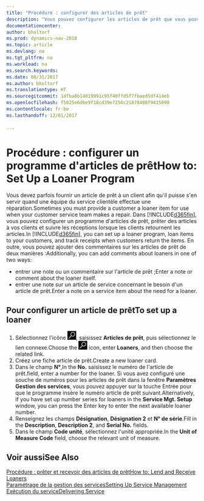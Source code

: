 ```yaml
---
title: "Procédure : configurer des articles de prêt"
description: "Vous pouvez configurer les articles de prêt que vous pouvez prêter aux clients afin de remplacer les articles de service lors de leur maintenance."
documentationcenter: 
author: bholtorf
ms.prod: dynamics-nav-2018
ms.topic: article
ms.devlang: na
ms.tgt_pltfrm: na
ms.workload: na
ms.search.keywords: 
ms.date: 08/31/2017
ms.author: bholtorf
ms.translationtype: HT
ms.sourcegitcommit: 1dfba8b14019991c95f40ffd5f7fbaed5df414eb
ms.openlocfilehash: f5025e6dbe9f18cd39e7256c21878480f9415090
ms.contentlocale: fr-be
ms.lasthandoff: 12/01/2017

---
```

# <a name="how-to-set-up-a-loaner-program"></a><span data-ttu-id="081d8-103">Procédure : configurer un programme d'articles de prêt</span><span class="sxs-lookup"><span data-stu-id="081d8-103">How to: Set Up a Loaner Program</span></span>
<span data-ttu-id="081d8-104">Vous devez parfois fournir un article de prêt à un client afin qu'il puisse s'en servir quand une équipe du service clientèle effectue une réparation.</span><span class="sxs-lookup"><span data-stu-id="081d8-104">Sometimes you must provide a customer a loaner item for use when your customer service team makes a repair.</span></span> <span data-ttu-id="081d8-105">Dans [!INCLUDE[d365fin](includes/d365fin_md.md)], vous pouvez configurer un programme d'articles de prêt, prêter des articles à vos clients et suivre les réceptions lorsque les clients retournent les articles.</span><span class="sxs-lookup"><span data-stu-id="081d8-105">In [!INCLUDE[d365fin](includes/d365fin_md.md)], you can set up a loaner program, loan items to your customers, and track receipts when customers return the items.</span></span> <span data-ttu-id="081d8-106">En outre, vous pouvez ajouter des commentaires sur les articles de prêt de deux manières :</span><span class="sxs-lookup"><span data-stu-id="081d8-106">Additionally, you can add comments about loaners in one of two ways:</span></span>  
  
* <span data-ttu-id="081d8-107">entrer une note ou un commentaire sur l'article de prêt ;</span><span class="sxs-lookup"><span data-stu-id="081d8-107">Enter a note or comment about the loaner itself.</span></span>  
* <span data-ttu-id="081d8-108">entrer une note sur un article de service concernant le besoin d'un article de prêt.</span><span class="sxs-lookup"><span data-stu-id="081d8-108">Enter a note on a service item about the need for a loaner.</span></span>  

## <a name="to-set-up-a-loaner"></a><span data-ttu-id="081d8-109">Pour configurer un article de prêt</span><span class="sxs-lookup"><span data-stu-id="081d8-109">To set up a loaner</span></span>  
1. <span data-ttu-id="081d8-110">Sélectionnez l'icône ![Page ou état pour la recherche](media/ui-search/search_small.png "Page ou état pour la recherche"), saisissez **Articles de prêt**, puis sélectionnez le lien connexe.</span><span class="sxs-lookup"><span data-stu-id="081d8-110">Choose the ![Search for Page or Report](media/ui-search/search_small.png "Search for Page or Report icon") icon, enter **Loaners**, and then choose the related link.</span></span>  
2. <span data-ttu-id="081d8-111">Créez une fiche article de prêt.</span><span class="sxs-lookup"><span data-stu-id="081d8-111">Create a new loaner card.</span></span> 
3. <span data-ttu-id="081d8-112">Dans le champ **N°**,</span><span class="sxs-lookup"><span data-stu-id="081d8-112">In the **No.**</span></span> <span data-ttu-id="081d8-113">saisissez le numéro de l'article de prêt.</span><span class="sxs-lookup"><span data-stu-id="081d8-113">field, enter a number for the loaner.</span></span> <span data-ttu-id="081d8-114">Si vous avez configuré une souche de numéros pour les articles de prêt dans la fenêtre **Paramètres Gestion des services**, vous pouvez appuyer sur la touche Entrée pour que le programme insère le numéro article de prêt suivant.</span><span class="sxs-lookup"><span data-stu-id="081d8-114">Alternatively, if you have set up number series for loaners in the **Service Mgt. Setup** window, you can press the Enter key to enter the next available loaner number.</span></span>  
4. <span data-ttu-id="081d8-115">Renseignez les champs **Désignation**, **Désignation 2** et **N° de série**.</span><span class="sxs-lookup"><span data-stu-id="081d8-115">Fill in the **Description**, **Description 2**, and **Serial No.** fields.</span></span>  
5. <span data-ttu-id="081d8-116">Dans le champ **Code unité**, sélectionnez l'unité appropriée.</span><span class="sxs-lookup"><span data-stu-id="081d8-116">In the **Unit of Measure Code** field, choose the relevant unit of measure.</span></span>  
  
## <a name="see-also"></a><span data-ttu-id="081d8-117">Voir aussi</span><span class="sxs-lookup"><span data-stu-id="081d8-117">See Also</span></span>
[<span data-ttu-id="081d8-118">Procédure : prêter et recevoir des articles de prêt</span><span class="sxs-lookup"><span data-stu-id="081d8-118">How to: Lend and Receive Loaners</span></span>](service-how-to-lend-receive-loaners.md)  
[<span data-ttu-id="081d8-119">Paramétrage de la gestion des services</span><span class="sxs-lookup"><span data-stu-id="081d8-119">Setting Up Service Management</span></span>](service-setup-service.md)  
[<span data-ttu-id="081d8-120">Exécution du service</span><span class="sxs-lookup"><span data-stu-id="081d8-120">Delivering Service</span></span>](service-deliver-service.md)  


